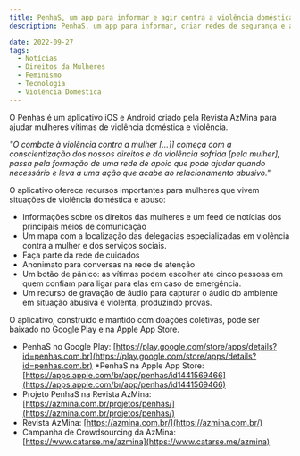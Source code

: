 ```yaml
---
title: PenhaS, um app para informar e agir contra a violência doméstica
description: PenhaS, um app para informar, criar redes de segurança e agir contra a violência doméstica.

date: 2022-09-27
tags:
  - Notícias
  - Direitos da Mulheres
  - Feminismo
  - Tecnologia
  - Violência Doméstica
---
```


O Penhas é um aplicativo iOS e Android criado pela Revista AzMina para ajudar mulheres vítimas de violência doméstica e violência.

_"O combate à violência contra a mulher [...]] começa com a conscientização dos nossos direitos e da violência sofrida [pela mulher], passa pela formação de uma rede de apoio que pode ajudar quando necessário e leva a uma ação que acabe ao relacionamento abusivo."_

O aplicativo oferece recursos importantes para mulheres que vivem situações de violência doméstica e abuso:

* Informações sobre os direitos das mulheres e um feed de notícias dos principais meios de comunicação
* Um mapa com a localização das delegacias especializadas em violência contra a mulher e dos serviços sociais.
* Faça parte da rede de cuidados
* Anonimato para conversas na rede de atenção
* Um botão de pânico: as vítimas podem escolher até cinco pessoas em quem confiam para ligar para elas em caso de emergência.
* Um recurso de gravação de áudio para capturar o áudio do ambiente em situação abusiva e violenta, produzindo provas.

O aplicativo, construído e mantido com doações coletivas, pode ser baixado no Google Play e na Apple App Store.

* PenhaS no Google Play: [https://play.google.com/store/apps/details?id=penhas.com.br](https://play.google.com/store/apps/details?id=penhas.com.br)
*PenhaS na Apple App Store: [https://apps.apple.com/br/app/penhas/id1441569466](https://apps.apple.com/br/app/penhas/id1441569466)
* Projeto PenhaS na Revista AzMina: [https://azmina.com.br/projetos/penhas/](https://azmina.com.br/projetos/penhas/)
* Revista AzMina: [https://azmina.com.br/](https://azmina.com.br/)
* Campanha de Crowdsourcing da AzMina: [https://www.catarse.me/azmina](https://www.catarse.me/azmina)
